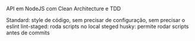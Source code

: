 API em NodeJS com Clean Architecture e TDD

Standard: style de código, sem precisar de configuração, sem precisar o eslint
lint-staged: roda scripts no local steged
husky: permite rodar scripts antes de commits
